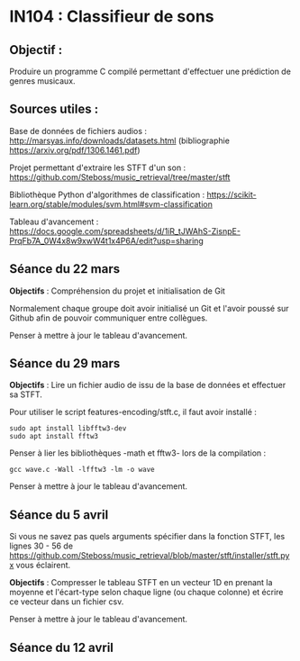 # IN104 : Classifieur de sons

## Objectif :

Produire un programme C compilé permettant d'effectuer une prédiction de genres musicaux. 

## Sources utiles :

Base de données de fichiers audios : http://marsyas.info/downloads/datasets.html (bibliographie https://arxiv.org/pdf/1306.1461.pdf)


Projet permettant d'extraire les STFT d'un son : https://github.com/Steboss/music_retrieval/tree/master/stft

Bibliothèque Python d'algorithmes de classification : https://scikit-learn.org/stable/modules/svm.html#svm-classification

Tableau d'avancement : https://docs.google.com/spreadsheets/d/1iR_tJWAhS-ZisnpE-PrqFb7A_0W4x8w9xwW4t1x4P6A/edit?usp=sharing

## Séance du 22 mars

**Objectifs** : Compréhension du projet et initialisation de Git

Normalement chaque groupe doit avoir initialisé un Git et l'avoir poussé sur Github afin de pouvoir communiquer entre collègues. 

Penser à mettre à jour le tableau d'avancement.

## Séance du 29 mars

**Objectifs** : Lire un fichier audio de issu de la base de données et effectuer sa STFT.

Pour utiliser le script features-encoding/stft.c, il faut avoir installé :

```
sudo apt install libfftw3-dev
sudo apt install fftw3 
```

Penser à lier les bibliothèques -math et fftw3- lors de la compilation :

```
gcc wave.c -Wall -lfftw3 -lm -o wave
```
Penser à mettre à jour le tableau d'avancement.

## Séance du 5 avril

Si vous ne savez pas quels arguments spécifier dans la fonction STFT, les lignes 30 - 56 de https://github.com/Steboss/music_retrieval/blob/master/stft/installer/stft.pyx vous éclairent. 

**Objectifs** : Compresser le tableau STFT en un vecteur 1D en prenant la moyenne et l'écart-type selon chaque ligne (ou chaque colonne) et écrire ce vecteur dans un fichier csv. 

Penser à mettre à jour le tableau d'avancement.

## Séance du 12 avril